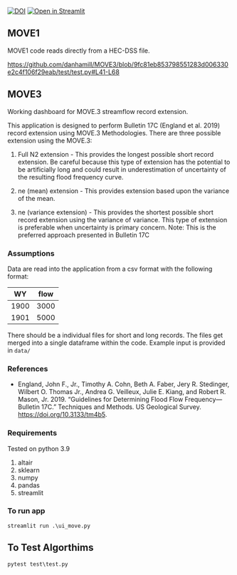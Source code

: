 [![DOI](https://zenodo.org/badge/392819995.svg)](https://zenodo.org/badge/latestdoi/392819995)
[![Open in Streamlit](https://static.streamlit.io/badges/streamlit_badge_black_white.svg)](https://share.streamlit.io/danhamill/move3/ui_move.py)

## MOVE1

MOVE1 code reads directly from a HEC-DSS file.

https://github.com/danhamill/MOVE3/blob/9fc81eb853798551283d006330e2c4f106f29eab/test/test.py#L41-L68

## MOVE3
Working dashboard for MOVE.3 streamflow record extension.

This application is designed to perform Bulletin 17C (England et al. 2019) record extension using MOVE.3 Methodologies.  There are three possible extension using the MOVE.3:
1. Full N2 extension - This provides the longest possible short record extension.  Be careful because this type of extension has the potential to be artificially long and could result in underestimation of uncertainty of the resulting flood frequency curve.

2. ne (mean) extension - This provides extension based upon the variance of the mean.  


3. ne (variance extension) - This provides the shortest possible short record extension using the variance of variance.  This type of extension is preferable when uncertainty is primary concern.  Note: This is the preferred approach presented in Bulletin 17C


### Assumptions

Data are read into the application from a csv format with the following format:

| WY   | flow |
|------|------|
| 1900 | 3000 |
| 1901 | 5000 |

There should be a individual files for short and long records.  The files get merged into a single dataframe within the code. Example input is provided in `data/`

### References
- England, John F., Jr., Timothy A. Cohn, Beth A. Faber, Jery R. Stedinger, Wilbert O. Thomas Jr., Andrea G. Veilleux, Julie E. Kiang, and Robert R. Mason, Jr. 2019. “Guidelines for Determining Flood Flow Frequency—Bulletin 17C.” Techniques and Methods. US Geological Survey. https://doi.org/10.3133/tm4b5.

### Requirements

Tested on python 3.9

1. altair
2. sklearn
3. numpy
4. pandas
5. streamlit

### To run app
```
streamlit run .\ui_move.py
```

## To Test Algorthims
```
pytest test\test.py
```
